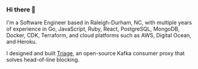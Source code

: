 ### Hi there 👋

I'm a Software Engineer based in Raleigh-Durham, NC, with multiple years of experience in Go, JavaScript, Ruby, React, PostgreSQL, MongoDB, Docker, CDK, Terraform, and cloud platforms such as AWS, Digital Ocean, and Heroku.

I designed and built [Triage](https://team-triage.github.io), an open-source Kafka consumer proxy that solves head-of-line blocking.

